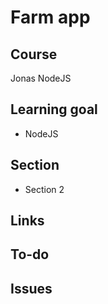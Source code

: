 # Farm app

## Course

Jonas NodeJS

## Learning goal

-   NodeJS

## Section

-   Section 2

## Links

<!-- -   [Live Demo]() -->

## To-do

## Issues
